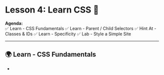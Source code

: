 # Lesson 4: Learn CSS 🚀  

**Agenda:**  
✅ Learn - CSS Fundamentals
✅ Learn - Parent / Child Selectors
✅ Hint At - Classes & IDs
✅ Learn - Specificity
✅ Lab - Style a Simple Site

---

## 🌍 Learn - CSS Fundamentals

- 